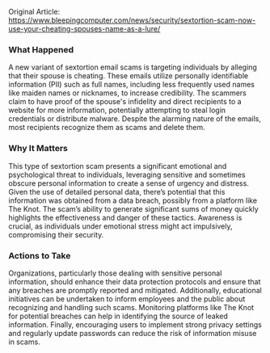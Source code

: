 Original Article: https://www.bleepingcomputer.com/news/security/sextortion-scam-now-use-your-cheating-spouses-name-as-a-lure/

### What Happened

A new variant of sextortion email scams is targeting individuals by alleging that their spouse is cheating. These emails utilize personally identifiable information (PII) such as full names, including less frequently used names like maiden names or nicknames, to increase credibility. The scammers claim to have proof of the spouse's infidelity and direct recipients to a website for more information, potentially attempting to steal login credentials or distribute malware. Despite the alarming nature of the emails, most recipients recognize them as scams and delete them.

### Why It Matters

This type of sextortion scam presents a significant emotional and psychological threat to individuals, leveraging sensitive and sometimes obscure personal information to create a sense of urgency and distress. Given the use of detailed personal data, there’s potential that this information was obtained from a data breach, possibly from a platform like The Knot. The scam’s ability to generate significant sums of money quickly highlights the effectiveness and danger of these tactics. Awareness is crucial, as individuals under emotional stress might act impulsively, compromising their security.

### Actions to Take

Organizations, particularly those dealing with sensitive personal information, should enhance their data protection protocols and ensure that any breaches are promptly reported and mitigated. Additionally, educational initiatives can be undertaken to inform employees and the public about recognizing and handling such scams. Monitoring platforms like The Knot for potential breaches can help in identifying the source of leaked information. Finally, encouraging users to implement strong privacy settings and regularly update passwords can reduce the risk of information misuse in scams.